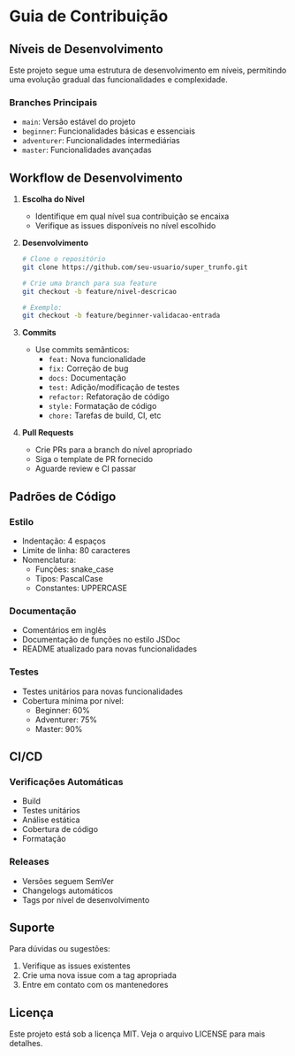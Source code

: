 # Guia de Contribuição

## Níveis de Desenvolvimento

Este projeto segue uma estrutura de desenvolvimento em níveis, permitindo uma evolução gradual das funcionalidades e complexidade.

### Branches Principais

- `main`: Versão estável do projeto
- `beginner`: Funcionalidades básicas e essenciais
- `adventurer`: Funcionalidades intermediárias
- `master`: Funcionalidades avançadas

## Workflow de Desenvolvimento

1. **Escolha do Nível**
   - Identifique em qual nível sua contribuição se encaixa
   - Verifique as issues disponíveis no nível escolhido

2. **Desenvolvimento**

   ```bash
   # Clone o repositório
   git clone https://github.com/seu-usuario/super_trunfo.git
   
   # Crie uma branch para sua feature
   git checkout -b feature/nivel-descricao
   
   # Exemplo:
   git checkout -b feature/beginner-validacao-entrada
   ```

3. **Commits**
   - Use commits semânticos:
     - `feat:` Nova funcionalidade
     - `fix:` Correção de bug
     - `docs:` Documentação
     - `test:` Adição/modificação de testes
     - `refactor:` Refatoração de código
     - `style:` Formatação de código
     - `chore:` Tarefas de build, CI, etc

4. **Pull Requests**
   - Crie PRs para a branch do nível apropriado
   - Siga o template de PR fornecido
   - Aguarde review e CI passar

## Padrões de Código

### Estilo

- Indentação: 4 espaços
- Limite de linha: 80 caracteres
- Nomenclatura:
  - Funções: snake_case
  - Tipos: PascalCase
  - Constantes: UPPERCASE

### Documentação

- Comentários em inglês
- Documentação de funções no estilo JSDoc
- README atualizado para novas funcionalidades

### Testes

- Testes unitários para novas funcionalidades
- Cobertura mínima por nível:
  - Beginner: 60%
  - Adventurer: 75%
  - Master: 90%

## CI/CD

### Verificações Automáticas

- Build
- Testes unitários
- Análise estática
- Cobertura de código
- Formatação

### Releases

- Versões seguem SemVer
- Changelogs automáticos
- Tags por nível de desenvolvimento

## Suporte

Para dúvidas ou sugestões:

1. Verifique as issues existentes
2. Crie uma nova issue com a tag apropriada
3. Entre em contato com os mantenedores

## Licença

Este projeto está sob a licença MIT. Veja o arquivo LICENSE para mais detalhes.
